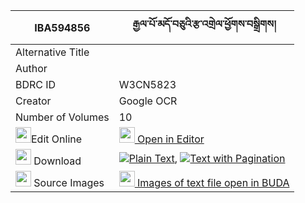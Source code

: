 |IBA594856|རྒྱལ་པོ་མདོ་བཅུའི་རྩ་འགྲེལ་ཕྱོགས་བསྒྲིགས། 
| --- | --- 
|Alternative Title |
|Author | 
|BDRC ID | W3CN5823
|Creator | Google OCR
|Number of Volumes| 10
|<img width="25" src="https://img.icons8.com/color/25/000000/edit-property.png">Edit Online| [<img width="25" src="https://avatars.githubusercontent.com/u/45091458?s=200&v=4"> Open in Editor](http://editor.openpecha.org/IBA594856)
|<img width="25" src="https://img.icons8.com/fluent/48/000000/download-2.png"/>  Download | [![](https://img.icons8.com/color/20/000000/txt.png)Plain Text](https://github.com/Openpecha/IBA594856/releases/download/v1/gyalpo_do_chu_i_tsadrel_chok_d_plain_IBA594856.zip), [![](https://img.icons8.com/color/20/000000/txt.png)Text with Pagination](https://github.com/Openpecha/IBA594856/releases/download/v1/gyalpo_do_chu_i_tsadrel_chok_d_pages_IBA594856.zip)
|<img width="25" src="https://img.icons8.com/plasticine/100/000000/pictures-folder.png"/>  Source Images | [<img width="25" src="https://library.bdrc.io/icons/BUDA-small.svg"> Images of text file open in BUDA](https://library.bdrc.io/show/bdr:W3CN5823)
